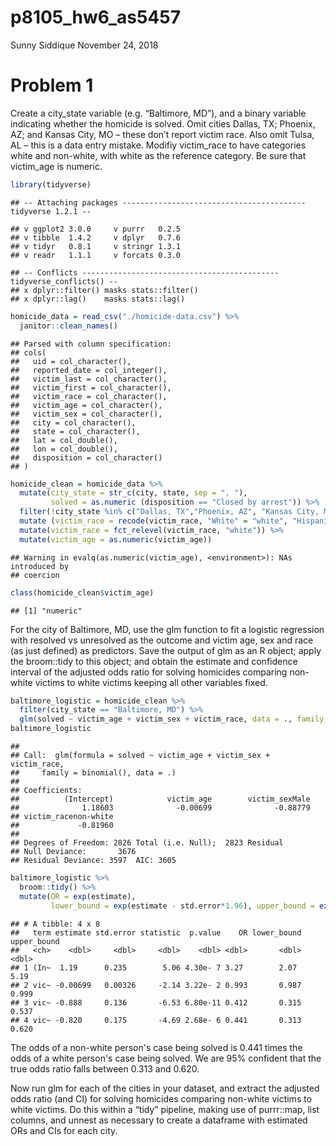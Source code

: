 p8105\_hw6\_as5457
================
Sunny Siddique
November 24, 2018

Problem 1
=========

Create a city\_state variable (e.g. “Baltimore, MD”), and a binary variable indicating whether the homicide is solved. Omit cities Dallas, TX; Phoenix, AZ; and Kansas City, MO – these don’t report victim race. Also omit Tulsa, AL – this is a data entry mistake. Modifiy victim\_race to have categories white and non-white, with white as the reference category. Be sure that victim\_age is numeric.

``` r
library(tidyverse)
```

    ## -- Attaching packages ----------------------------------------- tidyverse 1.2.1 --

    ## v ggplot2 3.0.0     v purrr   0.2.5
    ## v tibble  1.4.2     v dplyr   0.7.6
    ## v tidyr   0.8.1     v stringr 1.3.1
    ## v readr   1.1.1     v forcats 0.3.0

    ## -- Conflicts -------------------------------------------- tidyverse_conflicts() --
    ## x dplyr::filter() masks stats::filter()
    ## x dplyr::lag()    masks stats::lag()

``` r
homicide_data = read_csv("./homicide-data.csv") %>% 
  janitor::clean_names()
```

    ## Parsed with column specification:
    ## cols(
    ##   uid = col_character(),
    ##   reported_date = col_integer(),
    ##   victim_last = col_character(),
    ##   victim_first = col_character(),
    ##   victim_race = col_character(),
    ##   victim_age = col_character(),
    ##   victim_sex = col_character(),
    ##   city = col_character(),
    ##   state = col_character(),
    ##   lat = col_double(),
    ##   lon = col_double(),
    ##   disposition = col_character()
    ## )

``` r
homicide_clean = homicide_data %>% 
  mutate(city_state = str_c(city, state, sep = ", "),
         solved = as.numeric (disposition == "Closed by arrest")) %>% 
  filter(!city_state %in% c("Dallas, TX","Phoenix, AZ", "Kansas City, MO", "Tulsa, AL")) %>% 
  mutate (victim_race = recode(victim_race, "White" = "white", "Hispanic" = "non-white", "Other" = "non-white", "Black" = "non-white", "Asian" = "non-white")) %>% 
  mutate(victim_race = fct_relevel(victim_race, "white")) %>% 
  mutate(victim_age = as.numeric(victim_age))
```

    ## Warning in evalq(as.numeric(victim_age), <environment>): NAs introduced by
    ## coercion

``` r
class(homicide_clean$victim_age)
```

    ## [1] "numeric"

For the city of Baltimore, MD, use the glm function to fit a logistic regression with resolved vs unresolved as the outcome and victim age, sex and race (as just defined) as predictors. Save the output of glm as an R object; apply the broom::tidy to this object; and obtain the estimate and confidence interval of the adjusted odds ratio for solving homicides comparing non-white victims to white victims keeping all other variables fixed.

``` r
baltimore_logistic = homicide_clean %>% 
  filter(city_state == "Baltimore, MD") %>% 
  glm(solved ~ victim_age + victim_sex + victim_race, data = ., family = binomial())
baltimore_logistic
```

    ## 
    ## Call:  glm(formula = solved ~ victim_age + victim_sex + victim_race, 
    ##     family = binomial(), data = .)
    ## 
    ## Coefficients:
    ##          (Intercept)            victim_age        victim_sexMale  
    ##              1.18603              -0.00699              -0.88779  
    ## victim_racenon-white  
    ##             -0.81960  
    ## 
    ## Degrees of Freedom: 2826 Total (i.e. Null);  2823 Residual
    ## Null Deviance:       3676 
    ## Residual Deviance: 3597  AIC: 3605

``` r
baltimore_logistic %>% 
  broom::tidy() %>% 
  mutate(OR = exp(estimate),
         lower_bound = exp(estimate - std.error*1.96), upper_bound = exp(estimate + std.error*1.96))
```

    ## # A tibble: 4 x 8
    ##   term estimate std.error statistic  p.value    OR lower_bound upper_bound
    ##   <ch>    <dbl>     <dbl>     <dbl>    <dbl> <dbl>       <dbl>       <dbl>
    ## 1 (In~  1.19      0.235        5.06 4.30e- 7 3.27        2.07        5.19 
    ## 2 vic~ -0.00699   0.00326     -2.14 3.22e- 2 0.993       0.987       0.999
    ## 3 vic~ -0.888     0.136       -6.53 6.80e-11 0.412       0.315       0.537
    ## 4 vic~ -0.820     0.175       -4.69 2.68e- 6 0.441       0.313       0.620

The odds of a non-white person's case being solved is 0.441 times the odds of a white person's case being solved. We are 95% confident that the true odds ratio falls between 0.313 and 0.620.

Now run glm for each of the cities in your dataset, and extract the adjusted odds ratio (and CI) for solving homicides comparing non-white victims to white victims. Do this within a “tidy” pipeline, making use of purrr::map, list columns, and unnest as necessary to create a dataframe with estimated ORs and CIs for each city.
